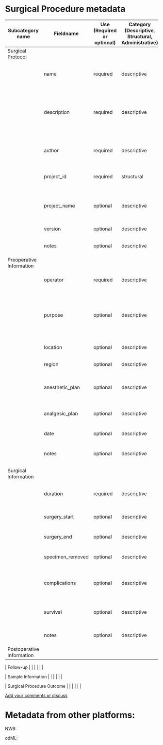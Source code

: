 # Surgical Procedure metadata

| Subcategory name	| Fieldname |	Use (Required or optional) |	Category (Descriptive, Structural, Administrative)	| General Description |	Type |
| --------	| -------- |	-------- |	--------	| -------- | ---- |
| Surgical Protocol | | | | | |
| | name | required | descriptive | the name of the procedure given by the author | string |
| | description | required | descriptive | the description of the surgical procedure (technique, equipment) or link to protocol | string |
| | author | required | descriptive | the name of the author of this procedure | person |
| | project_id | required | structural | the id of the project this procedure belongs to | string |
| | project_name | optional | descriptive | the name of the project this procedure belongs to | string |
| | version | optional | descriptive | the version of the procedure | string |
| | notes | optional | descriptive | notes about the surgical protocol | string |
| Preoperative Information | | | | | |
| | operator | required | descriptive | the name(s) of the operator(s) | person |
| | purpose  | optional | descriptive | the purpose of the surgery: treatment, prevention, diagnostic, screening, other  | string |
| | location | optional | descriptive | the location of the surgery | string |
| | region | optional | descriptive | the region of the body operated on | string |
| | anesthetic_plan  | optional | descriptive | the agent(s), concentration, dose, route of anesthesia | string |
| | analgesic_plan | optional | descriptive | the agent(s), concentration, dose, route of analgesics | string |
| | date | optional | descriptive | the date of the surgery | various |
| | notes | optional | descriptive | notes about the preoperative info | string |
| Surgical Information | | | | | |
| | duration | required | descriptive | the approximate length of surgery  | float |
| | surgery_start | optional | descriptive | the time the surgery started | float |
| | surgery_end | optional | descriptive | the time the surgery ended | float |
| | specimen_removed | optional | descriptive | the specimen removed from the patient | string |
| | complications | optional | descriptive | the description of any intraoperative complications  | string |
| | survival | optional | descriptive | whether the surgery is non-survival or survival | boolean |
| | notes | optional | descriptive | notes about the surgical info | string |
| Postoperative Information | | | | | |

| Follow-up | | | | | |

| Sample Information | | | | | |

| Surgical Procedure Outcome | | | | | |

[Add your comments or discuss](https://github.com/VH-Lab/neurosciencemetadata/issues/1)


# Metadata from other platforms:

NWB:

odML: 
